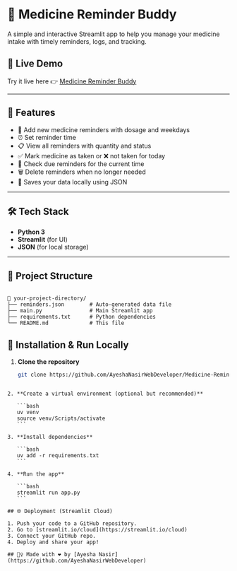 # 💊 Medicine Reminder Buddy

A simple and interactive Streamlit app to help you manage your medicine intake with timely reminders, logs, and tracking.

## 🚀 Live Demo
Try it live here 👉 [Medicine Reminder Buddy](https://medicinereminderbuddy.streamlit.app/)  

---

## 🧠 Features

- 📅 Add new medicine reminders with dosage and weekdays
- ⏰ Set reminder time
- 📋 View all reminders with quantity and status
- ✅ Mark medicine as taken or ❌ not taken for today
- 🔔 Check due reminders for the current time
- 🗑 Delete reminders when no longer needed
- 💾 Saves your data locally using JSON

---

## 🛠 Tech Stack

- **Python 3**
- **Streamlit** (for UI)
- **JSON** (for local storage)

---

## 📂 Project Structure

```

📁 your-project-directory/
├── reminders.json        # Auto-generated data file
├── main.py               # Main Streamlit app
├── requirements.txt      # Python dependencies
└── README.md             # This file

````

## 🧪 Installation & Run Locally

1. **Clone the repository**  
   ```bash
   git clone https://github.com/AyeshaNasirWebDeveloper/Medicine-Reminder-Buddy.git
````

2. **Create a virtual environment (optional but recommended)**

   ```bash
   uv venv
   source venv/Scripts/activate 
   ```

3. **Install dependencies**

   ```bash
   uv add -r requirements.txt
   ```

4. **Run the app**

   ```bash
   streamlit run app.py
   ```

## 🌐 Deployment (Streamlit Cloud)

1. Push your code to a GitHub repository.
2. Go to [streamlit.io/cloud](https://streamlit.io/cloud)
3. Connect your GitHub repo.
4. Deploy and share your app!

## 🙋‍♀️ Made with ❤️ by [Ayesha Nasir](https://github.com/AyeshaNasirWebDeveloper)
